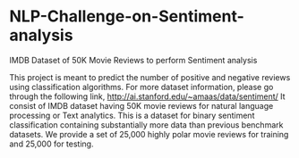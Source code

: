 # NLP-Challenge-on-Sentiment-analysis
IMDB Dataset of 50K Movie Reviews to perform Sentiment analysis

This project is meant to predict the number of positive and negative reviews using classification algorithms.
For more dataset information, please go through the following link, http://ai.stanford.edu/~amaas/data/sentiment/
It consist of IMDB dataset having 50K movie reviews for natural language processing or Text analytics.
This is a dataset for binary sentiment classification containing substantially more data than previous benchmark datasets. 
We provide a set of 25,000 highly polar movie reviews for training and 25,000 for testing.
